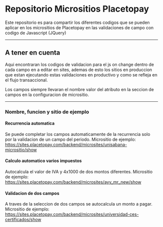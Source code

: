 # Repositorio Micrositios Placetopay

Este repositorio es para compartir los diferentes codigos que se pueden aplicar en los micrositios de Placetopay en las validaciones de campo con codigo de Javascript (JQuery)

---

## A tener en cuenta

Aqui encontraran los codigos de validacion para el js on change dentro de cada campo en a editar en sites, ademas de esto los sitios en produccion que estan ejecutando estas validaciones en productivo y como se refleja en el flujo transaccional.

Los campos siempre llevaran el nombre valor del atributo en la seccion de campos en la configuracion de micrositio.

---

### Nombre, funcion y sitio de ejemplo

#### Recurrencia automatica
Se puede completar los campos automaticamente de la recurrencia solo por la validacion de un campo del periodo.
Micrositio de ejemplo: https://sites.placetopay.com/backend/microsites/unisabana-micrositio/show

#### Calculo automatico varios impuestos
Autocalcula el valor de IVA y 4x1000 de dos montos diferentes.
Micrositio de ejemplo: https://sites.placetopay.com/backend/microsites/ayv_mr_new/show

#### Validacion de dos campos
A traves de la seleccion de dos campos se autocalcula un monto a pagar.
Micrositio de ejemplo: https://sites.placetopay.com/backend/microsites/universidad-ces-certificados/show
